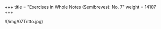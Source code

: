 +++
title = "Exercises in Whole Notes (Semibreves): No. 7"
weight = 14107
+++

!(/img/07Tritto.jpg)
